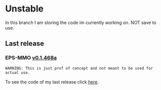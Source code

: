 # Unstable
In this branch I am storing the code im currently working on. NOT save to use.

## Last release

### EPS-MMO <a href="https://github.com/EliasSchramm/EPS-MMO-Plugin/tree/v0.1">v0.1.468a</a>

`WARNING: This is just prof of concept and not meant to be used for actual use.`

To see the code of my last release click <a href="https://github.com/EliasSchramm/EPS-MMO-Plugin/tree/v0.1">here</a>.

